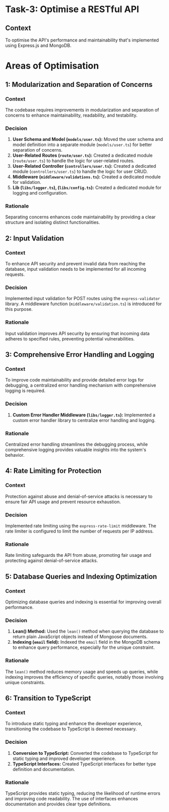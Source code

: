# Task-3: Optimise a RESTful API

## Context

To optimise the API's performance and maintainability that's implemented using Express.js and MongoDB.

# Areas of Optimisation

## 1: Modularization and Separation of Concerns

### Context

The codebase requires improvements in modularization and separation of concerns to enhance maintainability, readability, and testability.

### Decision

1. **User Schema and Model (`models/user.ts`):** Moved the user schema and model definition into a separate module (`models/user.ts`) for better separation of concerns.
2. **User-Related Routes (`route/user.ts`):** Created a dedicated module (`route/user.ts`) to handle the logic for user-related routes.
3. **User-Related Controller (`controllers/user.ts`):** Created a dedicated module (`controllers/user.ts`) to handle the logic for user CRUD.
4. **Middleware (`middleware/validations.ts`):** Created a dedicated module for validation.
5. **Lib (`libs/logger.ts`), (`libs/config.ts`):** Created a dedicated module for logging and configuration.

### Rationale

Separating concerns enhances code maintainability by providing a clear structure and isolating distinct functionalities.

## 2: Input Validation

### Context

To enhance API security and prevent invalid data from reaching the database, input validation needs to be implemented for all incoming requests.

### Decision

Implemented input validation for POST routes using the `express-validator` library. A middleware function (`middleware/validation.ts`) is introduced for this purpose.

### Rationale

Input validation improves API security by ensuring that incoming data adheres to specified rules, preventing potential vulnerabilities.

## 3: Comprehensive Error Handling and Logging

### Context

To improve code maintainability and provide detailed error logs for debugging, a centralized error handling mechanism with comprehensive logging is required.

### Decision

1. **Custom Error Handler Middleware (`libs/logger.ts`):** Implemented a custom error handler library to centralize error handling and logging.

### Rationale

Centralized error handling streamlines the debugging process, while comprehensive logging provides valuable insights into the system's behavior.

## 4: Rate Limiting for Protection

### Context

Protection against abuse and denial-of-service attacks is necessary to ensure fair API usage and prevent resource exhaustion.

### Decision

Implemented rate limiting using the `express-rate-limit` middleware. The rate limiter is configured to limit the number of requests per IP address.

### Rationale

Rate limiting safeguards the API from abuse, promoting fair usage and protecting against denial-of-service attacks.

## 5: Database Queries and Indexing Optimization

### Context

Optimizing database queries and indexing is essential for improving overall performance.

### Decision

1. **Lean() Method:** Used the `lean()` method when querying the database to return plain JavaScript objects instead of Mongoose documents.
2. **Indexing (`email` field):** Indexed the `email` field in the MongoDB schema to enhance query performance, especially for the unique constraint.

### Rationale

The `lean()` method reduces memory usage and speeds up queries, while indexing improves the efficiency of specific queries, notably those involving unique constraints.

## 6: Transition to TypeScript

### Context

To introduce static typing and enhance the developer experience, transitioning the codebase to TypeScript is deemed necessary.

### Decision

1. **Conversion to TypeScript:** Converted the codebase to TypeScript for static typing and improved developer experience.
2. **TypeScript Interfaces:** Created TypeScript interfaces for better type definition and documentation.

### Rationale

TypeScript provides static typing, reducing the likelihood of runtime errors and improving code readability. The use of interfaces enhances documentation and provides clear type definitions.

